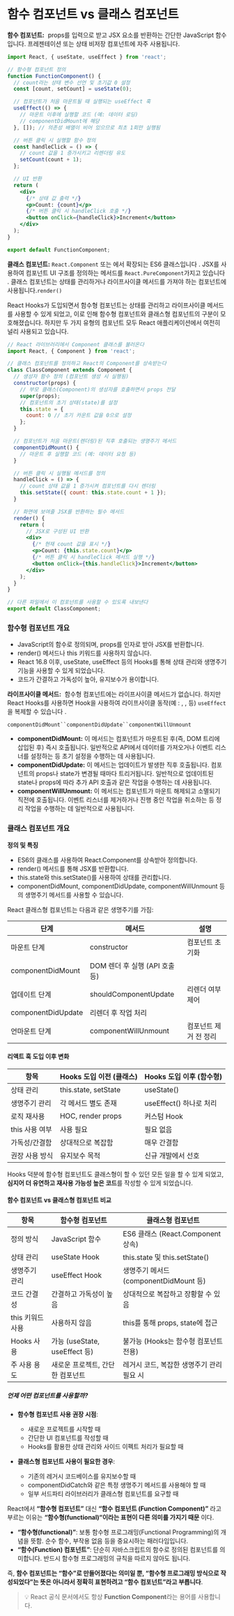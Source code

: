 # 함수 컴포넌트 vs 클래스 컴포넌트
**함수 컴포넌트:** 
props를 입력으로 받고 JSX 요소를 반환하는 간단한 JavaScript 함수입니다. 프레젠테이션 또는 상태 비저장 컴포넌트에 자주 사용됩니다.
```jsx
import React, { useState, useEffect } from 'react';

// 함수형 컴포넌트 정의
function FunctionComponent() {
  // count라는 상태 변수 선언 및 초기값 0 설정
  const [count, setCount] = useState(0);

  // 컴포넌트가 처음 마운트될 때 실행되는 useEffect 훅
  useEffect(() => {
    // 마운트 이후에 실행할 코드 (예: 데이터 로딩)
    // componentDidMount에 해당
  }, []); // 의존성 배열이 비어 있으므로 최초 1회만 실행됨

  // 버튼 클릭 시 실행할 함수 정의
  const handleClick = () => {
    // count 값을 1 증가시키고 리렌더링 유도
    setCount(count + 1);
  };

  // UI 반환
  return (
    <div>
      {/* 상태 값 출력 */}
      <p>Count: {count}</p>
      {/* 버튼 클릭 시 handleClick 호출 */}
      <button onClick={handleClick}>Increment</button>
    </div>
  );
}

export default FunctionComponent;
```


**클래스 컴포넌트:**
`React.Component` 또는 에서 확장되는 ES6 클래스입니다 . JSX를 사용하여 컴포넌트 UI 구조를 정의하는 메서드를 `React.PureComponent`가지고 있습니다 . 클래스 컴포넌트는 상태를 관리하거나 라이프사이클 메서드를 가져야 하는 컴포넌트에 사용됩니다.`render()`

React Hooks가 도입되면서 함수형 컴포넌트는 상태를 관리하고 라이프사이클 메서드를 사용할 수 있게 되었고, 이로 인해 함수형 컴포넌트와 클래스형 컴포넌트의 구분이 모호해졌습니다. 하지만 두 가지 유형의 컴포넌트 모두 React 애플리케이션에서 여전히 널리 사용되고 있습니다.
```jsx
// React 라이브러리에서 Component 클래스를 불러온다
import React, { Component } from 'react';

// 클래스 컴포넌트를 정의하고 React의 Component를 상속받는다
class ClassComponent extends Component {
  // 생성자 함수 정의 (컴포넌트 생성 시 실행됨)
  constructor(props) {
    // 부모 클래스(Component)의 생성자를 호출하면서 props 전달
    super(props);
    // 컴포넌트의 초기 상태(state)를 설정
    this.state = {
      count: 0 // 초기 카운트 값을 0으로 설정
    };
  }

  // 컴포넌트가 처음 마운트(렌더링)된 직후 호출되는 생명주기 메서드
  componentDidMount() {
    // 마운트 후 실행할 코드 (예: 데이터 요청 등)
  }

  // 버튼 클릭 시 실행될 메서드를 정의
  handleClick = () => {
    // count 상태 값을 1 증가시켜 컴포넌트를 다시 렌더링
    this.setState({ count: this.state.count + 1 });
  }

  // 화면에 보여줄 JSX를 반환하는 필수 메서드
  render() {
    return (
      // JSX로 구성된 UI 반환
      <div>
        {/* 현재 count 값을 표시 */}
        <p>Count: {this.state.count}</p>
        {/* 버튼 클릭 시 handleClick 메서드 실행 */}
        <button onClick={this.handleClick}>Increment</button>
      </div>
    );
  }
}

// 다른 파일에서 이 컴포넌트를 사용할 수 있도록 내보낸다
export default ClassComponent;
```

### 함수형 컴포넌트 개요

- JavaScript의 함수로 정의되며, props를 인자로 받아 JSX를 반환합니다.
- render() 메서드나 this 키워드를 사용하지 않습니다.
- React 16.8 이후, useState, useEffect 등의 Hooks를 통해 상태 관리와 생명주기 기능을 사용할 수 있게 되었습니다.
- 코드가 간결하고 가독성이 높아, 유지보수가 용이합니다.

**라이프사이클 메서드:** 
함수형 컴포넌트에는 라이프사이클 메서드가 없습니다. 
하지만 React Hooks를 사용하면 Hook을 사용하여 라이프사이클 동작(예 : , , 등) `useEffect`을 복제할 수 있습니다 .

`componentDidMount``componentDidUpdate``componentWillUnmount`

- **componentDidMount:** 이 메서드는 컴포넌트가 마운트된 후(즉, DOM 트리에 삽입된 후) 즉시 호출됩니다. 일반적으로 API에서 데이터를 가져오거나 이벤트 리스너를 설정하는 등 초기 설정을 수행하는 데 사용됩니다.
- **componentDidUpdate:** 이 메서드는 업데이트가 발생한 직후 호출됩니다. 컴포넌트의 props나 state가 변경될 때마다 트리거됩니다. 일반적으로 업데이트된 state나 props에 따라 추가 API 호출과 같은 작업을 수행하는 데 사용됩니다.
- **componentWillUnmount:** 이 메서드는 컴포넌트가 마운트 해제되고 소멸되기 직전에 호출됩니다. 이벤트 리스너를 제거하거나 진행 중인 작업을 취소하는 등 정리 작업을 수행하는 데 일반적으로 사용됩니다.

### 클래스 컴포넌트 개요
 **정의 및 특징**
- ES6의 클래스를 사용하여 React.Component를 상속받아 정의합니다.
- render() 메서드를 통해 JSX를 반환합니다.
- this.state와 this.setState()를 사용하여 상태를 관리합니다.
- componentDidMount, componentDidUpdate, componentWillUnmount 등의 생명주기 메서드를 사용할 수 있습니다.

React 클래스형 컴포넌트는 다음과 같은 생명주기를 가짐:

| **단계**             | **메서드**                | **설명**       |
| ------------------ | ---------------------- | ------------ |
| 마운트 단계             | constructor            | 컴포넌트 초기화     |
| componentDidMount  | DOM 렌더 후 실행 (API 호출 등) |              |
| 업데이트 단계            | shouldComponentUpdate  | 리렌더 여부 제어    |
| componentDidUpdate | 리렌더 후 작업 처리            |              |
| 언마운트 단계            | componentWillUnmount   | 컴포넌트 제거 전 정리 |
#### 리액트 훅 도입 이후 변화
| **항목**     | **Hooks 도입 이전 (클래스)** | **Hooks 도입 이후 (함수형)** |
| ---------- | --------------------- | --------------------- |
| 상태 관리      | this.state, setState  | useState()            |
| 생명주기 관리    | 각 메서드 별도 존재           | useEffect() 하나로 처리    |
| 로직 재사용     | HOC, render props     | 커스텀 Hook              |
| this 사용 여부 | 사용 필요                 | 필요 없음                 |
| 가독성/간결함    | 상대적으로 복잡함             | 매우 간결함                |
| 권장 사용 방식   | 유지보수 목적               | 신규 개발에서 선호            |

Hooks 덕분에 함수형 컴포넌트도 클래스형이 할 수 있던 모든 일을 할 수 있게 되었고, **심지어 더 유연하고 재사용 가능성 높은 코드**를 작성할 수 있게 되었습니다.

#### 함수 컴포넌트 vs 클래스형 컴포넌트 비교

|**항목**|**함수형 컴포넌트**|**클래스형 컴포넌트**|
|---|---|---|
|정의 방식|JavaScript 함수|ES6 클래스 (React.Component 상속)|
|상태 관리|useState Hook|this.state 및 this.setState()|
|생명주기 관리|useEffect Hook|생명주기 메서드 (componentDidMount 등)|
|코드 간결성|간결하고 가독성이 높음|상대적으로 복잡하고 장황할 수 있음|
|this 키워드 사용|사용하지 않음|this를 통해 props, state에 접근|
|Hooks 사용|가능 (useState, useEffect 등)|불가능 (Hooks는 함수형 컴포넌트 전용)|
|주 사용 용도|새로운 프로젝트, 간단한 컴포넌트|레거시 코드, 복잡한 생명주기 관리 필요 시|
##### **언제 어떤 컴포넌트를 사용할까?**
- **함수형 컴포넌트 사용 권장 시점**:
    - 새로운 프로젝트를 시작할 때
    - 간단한 UI 컴포넌트를 작성할 때
    - Hooks를 활용한 상태 관리와 사이드 이펙트 처리가 필요할 때

- **클래스형 컴포넌트 사용이 필요한 경우**:
    - 기존의 레거시 코드베이스를 유지보수할 때
    - componentDidCatch와 같은 특정 생명주기 메서드를 사용해야 할 때
    - 일부 서드파티 라이브러리가 클래스형 컴포넌트를 요구할 때

React에서 **“함수형 컴포넌트”** 대신 **“함수 컴포넌트 (Function Component)”** 라고 부르는 이유는 **“함수형(functional)“이라는 표현이 다른 의미를 가지기 때문** 이다.
- **“함수형(functional)”**: 보통 함수형 프로그래밍(Functional Programming)의 개념을 뜻함. 순수 함수, 부작용 없음 등을 중요시하는 패러다임입니다.
- **“함수(Function) 컴포넌트”**: 단순히 자바스크립트의 함수로 정의된 컴포넌트를 의미합니다. 반드시 함수형 프로그래밍의 규칙을 따르지 않아도 됩니다.

즉, **함수 컴포넌트는 “함수”로 만들어졌다는 의미일 뿐, “함수형 프로그래밍 방식으로 작성되었다”는 뜻은 아니라서 정확히 표현하려고 “함수 컴포넌트”라고 부릅니다**.

> 💡 React 공식 문서에서도 항상 **Function Component**라는 용어를 사용합니다.